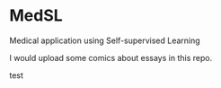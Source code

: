 # MedSL
Medical application using Self-supervised Learning

I would upload some comics about essays in this repo.

test